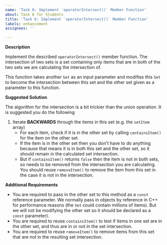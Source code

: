 ```yaml
---
name: 'Task 6: Implement `operatorIntersect()` Member Function'
about: Task 6 for Students
title: 'Task 6: Implement `operatorIntersect()` Member Function'
labels: enhancement
assignees: ''

---
```


**Description**

Implement the described `operatorIntersect()` member function.  The intersection of two sets is a set containing only items that are in both of the two sets we are calculating the intersection of.

This function takes another `Set` as an input parameter and modifies this `Set` to become the intersection between this set and the other set given as a parameter to this function.


**Suggested Solution**

The algorithm for the intersection is a bit trickier than the union operation.  It is suggested you do the following

1. Iterate **BACKWARDS** through the items in this set (e.g. the `setItem` array)
   - For each item, check if it is in the other set by calling `containsItem()` for the item on the
     other set.
   - If the item is in the other set then you don't have to do anything because that means it is in both this set and the other set, so it should remain in the calculated set intersection.
   - But if `containsItem()` returns `false` then the item is not in both sets, so needs to be removed from the intersection you are calculating.  You should reuse `removeItem()` to remove the item from this set in the case it is not in the intersection.
   
**Additional Requirements**

- You are required to pass in the other set to this method as a `const` reference parameter.  We normally pass in objects by reference in C++ for performance reasons (the `Set` could contain millions of items).  But we will not be modifying the other set so it should be declared as a `const` parameter).
- You are required to reuse `containsItem()` to test if items in one set are in the other set, and thus are in or not in the set intersection.
- You are required to reuse `removeItem()` to remove items from this set that are not in the resulting set intersection.


